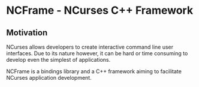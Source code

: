 NCFrame - NCurses C++ Framework
===============================

Motivation
----------
NCurses allows developers to create interactive command line user interfaces. Due to its nature however, it can be hard or time consuming to develop even the simplest of applications.

NCFrame is a bindings library and a C++ framework aiming to facilitate NCurses application development.
